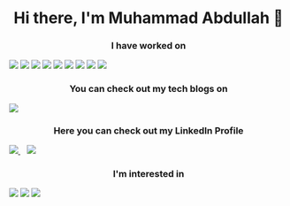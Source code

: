 <h1 align="center" dir="auto">Hi there, I'm Muhammad Abdullah 👋</h1>
  <h3 align= "center" dir="auto">I have worked on</h3>
<img src="https://img.shields.io/badge/C%2B%2B-00599C?style=for-the-badge&logo=c%2B%2B&logoColor=white" style="max-width: 100%;">
<img src="https://img.shields.io/badge/Python-FFD43B?style=for-the-badge&logo=python&logoColor=blue" style="max-width: 100%;">
<img src="https://img.shields.io/badge/Oracle-F80000?style=for-the-badge&logo=oracle&logoColor=black">
<img src = "https://img.shields.io/badge/Microsoft_Access-A4373A?style=for-the-badge&logo=microsoft-access&logoColor=white"/>
<img src = "https://img.shields.io/badge/Microsoft_Excel-217346?style=for-the-badge&logo=microsoft-excel&logoColor=white"/>
<img src="https://img.shields.io/badge/Microsoft_PowerPoint-B7472A?style=for-the-badge&logo=microsoft-powerpoint&logoColor=white"/>
<img src="https://img.shields.io/badge/Microsoft_Word-2B579A?style=for-the-badge&logo=microsoft-word&logoColor=white"/>
<img src="https://img.shields.io/badge/Miro-F7C922?style=for-the-badge&logo=Miro&logoColor=050036"/>
<img src ="https://img.shields.io/badge/MySQL-005C84?style=for-the-badge&logo=mysql&logoColor=white"/>
<h3 align="center" dir="auto">You can check out my tech blogs on</h3>
<img src ="https://img.shields.io/badge/Blogger-FF5722?style=for-the-badge&logo=blogger&logoColor=white"/>
<h3 align="center" dir="auto">Here you can check out my LinkedIn Profile</h3>
  
  <a href="https://www.linkedin.com/in/captainabdullah">
    <img src="https://camo.githubusercontent.com/a493f6833f99fb3c85788d6d9305e6b7a42b838e5ee5d138fd9a8214a7e77472/68747470733a2f2f696d672e736869656c64732e696f2f62616467652f6c696e6b6564696e2d2532333030373742352e7376673f267374796c653d666f722d7468652d6261646765266c6f676f3d6c696e6b6564696e266c6f676f436f6c6f723d7768697465"/>
  </a>
  &nbsp;&nbsp;
  <a href="https://www.instagram.com/engr_habdullah">
    <img src="https://camo.githubusercontent.com/5c3f3164b340475c38f1ec3d8c6d0c6e8656fbccac25d06cfb86477079b88638/68747470733a2f2f696d672e736869656c64732e696f2f62616467652f696e7374616772616d2d2532334534343035462e7376673f267374796c653d666f722d7468652d6261646765266c6f676f3d696e7374616772616d266c6f676f436f6c6f723d7768697465"/>
  </a>
  
  <h3 align = "center" dir="auto">I'm interested in</h3>
  <img src="https://img.shields.io/badge/Azure_DevOps-0078D7?style=for-the-badge&logo=azure-devops&logoColor=white"/>
  <img src="https://img.shields.io/badge/Google_Cloud-4285F4?style=for-the-badge&logo=google-cloud&logoColor=white"/>
  <a href="captainAbdullah@protonmail.com">
  <img src = "https://img.shields.io/badge/ProtonMail-8B89CC?style=for-the-badge&logo=protonmail&logoColor=white"/>

 
